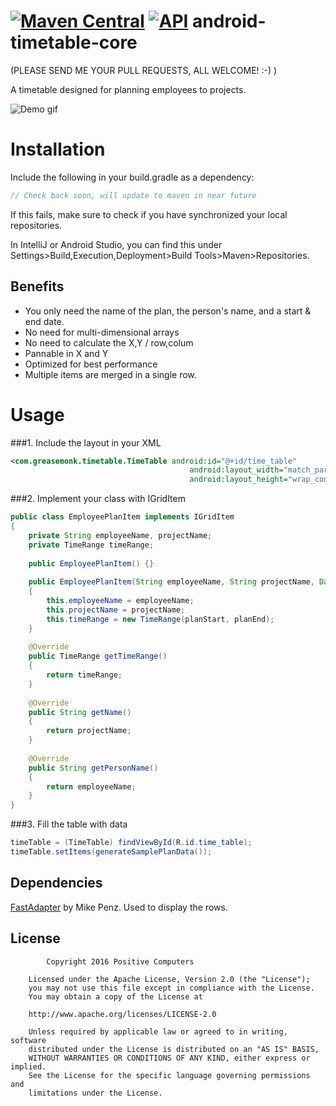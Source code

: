 [![Maven Central](https://maven-badges.herokuapp.com/maven-central/com.github.greasemonk/timetable/badge.svg?style=flat)](https://maven-badges.herokuapp.com/maven-central/com.github.greasemonk/timetable) [![API](https://img.shields.io/badge/API-16%2B-yellow.svg?style=flat)](https://android-arsenal.com/api?level=16)
android-timetable-core
===================
(PLEASE SEND ME YOUR PULL REQUESTS, ALL WELCOME! :-) )

A timetable designed for planning employees to projects.

![Demo gif](https://github.com/GreaseMonk/android-timetable-core/blob/develop/images/giphy_1.gif) 


# Installation

Include the following in your build.gradle as a dependency:

```gradle
// Check back soon, will update to maven in near future
```

If this fails, make sure to check if you have synchronized your local repositories.

In IntelliJ or Android Studio, you can find this under Settings>Build,Execution,Deployment>Build Tools>Maven>Repositories.


## Benefits

- You only need the name of the plan, the person's name, and a start & end date.
- No need for multi-dimensional arrays
- No need to calculate the X,Y / row,colum
- Pannable in X and Y
- Optimized for best performance
- Multiple items are merged in a single row.


# Usage

###1. Include the layout in your XML

```xml
<com.greasemonk.timetable.TimeTable android:id="@+id/time_table"
                                        android:layout_width="match_parent"
                                        android:layout_height="wrap_content"/>
```


###2. Implement your class with IGridItem

```java
public class EmployeePlanItem implements IGridItem
{
	private String employeeName, projectName;
	private TimeRange timeRange;
	
	public EmployeePlanItem() {}
	
	public EmployeePlanItem(String employeeName, String projectName, Date planStart, Date planEnd)
	{
		this.employeeName = employeeName;
		this.projectName = projectName;
		this.timeRange = new TimeRange(planStart, planEnd);
	}
	
	@Override
	public TimeRange getTimeRange()
	{
		return timeRange;
	}
	
	@Override
	public String getName()
	{
		return projectName;
	}
	
	@Override
	public String getPersonName()
	{
		return employeeName;
	}
}
```


###3. Fill the table with data

```java
timeTable = (TimeTable) findViewById(R.id.time_table);
timeTable.setItems(generateSamplePlanData());
```


## Dependencies

[FastAdapter](https://github.com/mikepenz/fastadapter) by Mike Penz. Used to display the rows.


## License

```
		Copyright 2016 Positive Computers

	Licensed under the Apache License, Version 2.0 (the "License");
	you may not use this file except in compliance with the License.
	You may obtain a copy of the License at

	http://www.apache.org/licenses/LICENSE-2.0

	Unless required by applicable law or agreed to in writing, software
	distributed under the License is distributed on an "AS IS" BASIS,
	WITHOUT WARRANTIES OR CONDITIONS OF ANY KIND, either express or implied.
	See the License for the specific language governing permissions and
	limitations under the License.
```

